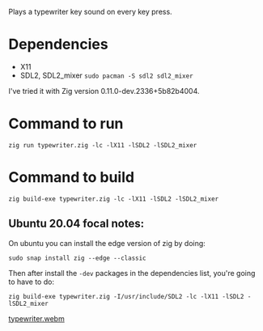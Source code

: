 Plays a typewriter key sound on every key press.

# Dependencies
- X11
- SDL2, SDL2_mixer `sudo pacman -S sdl2 sdl2_mixer`

I've tried it with Zig version 0.11.0-dev.2336+5b82b4004.

# Command to run
`zig run typewriter.zig -lc -lX11 -lSDL2 -lSDL2_mixer`

# Command to build
`zig build-exe typewriter.zig -lc -lX11 -lSDL2 -lSDL2_mixer`

## Ubuntu 20.04 focal notes:

On ubuntu you can install the edge version of zig by doing:

```
sudo snap install zig --edge --classic
```

Then after install the `-dev` packages in the dependencies list, you're going to have to do: 

```
zig build-exe typewriter.zig -I/usr/include/SDL2 -lc -lX11 -lSDL2 -lSDL2_mixer
```


[typewriter.webm](https://user-images.githubusercontent.com/97809837/232880773-818e0d7b-a59a-446e-b14b-18f133f5f6c2.webm)
